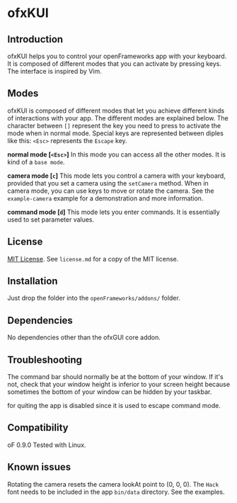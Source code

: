 ofxKUI
======

Introduction
------------
ofxKUI helps you to control your openFrameworks app with your keyboard.
It is composed of different modes that you can activate by pressing keys.
The interface is inspired by Vim.

Modes
-----
ofxKUI is composed of different modes that let you achieve different kinds of interactions with your app. 
The different modes are explained below. 
The character between `[]` represent the key you need to press to activate the mode when in normal mode. 
Special keys are represented between diples like this: `<Esc>` represents the `Escape` key. 

**normal mode [`<Esc>`]**
In this mode you can access all the other modes. It is kind of a `base mode`.

**camera mode [`c`]**
This mode lets you control a camera with your keyboard, provided that you set a camera using the `setCamera` method. 
When in camera mode, you can use keys to move or rotate the camera.
See the `example-camera` example for a demonstration and more information.

**command mode [`d`]**
This mode lets you enter commands. It is essentially used to set parameter values.

License
-------
[MIT License](https://en.wikipedia.org/wiki/MIT_License). See `license.md` for a copy of the MIT license.

Installation
------------
Just drop the folder into the `openFrameworks/addons/` folder.

Dependencies
------------
No dependencies other than the ofxGUI core addon.

Troubleshooting
---------------

The command bar should normally be at the bottom of your window. If it's not, check that your window height is inferior to your screen height because sometimes the bottom of your window can be hidden by your taskbar.

<Esc> for quiting the app is disabled since it is used to escape command mode.


Compatibility
------------
oF 0.9.0
Tested with Linux.

Known issues
------------
Rotating the camera resets the camera lookAt point to (0, 0, 0).
The `Hack` font needs to be included in the app `bin/data` directory.
See the examples.

<!-- Version history
------------
It make sense to include a version history here (newest releases first), describing new features and changes to the addon. Use [git tags](http://learn.github.com/p/tagging.html) to mark release points in your repo, too!

### Version 0.1 (Date):
Describe relevant changes etc.

 -->
